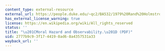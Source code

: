 ```yaml
---
content_type: external-resource
external_url: https://people.duke.edu/~qc2/BA532/1979%20Rand%20Holmstrom.pdf
has_external_license_warning: true
license: https://en.wikipedia.org/wiki/All_rights_reserved
status: ''
title: "\u201CMoral Hazard and Observability.\u201D (PDF)"
uid: 2777b9c9-3f17-4419-8ad6-8a4357531a33
wayback_url: ''
---
```

